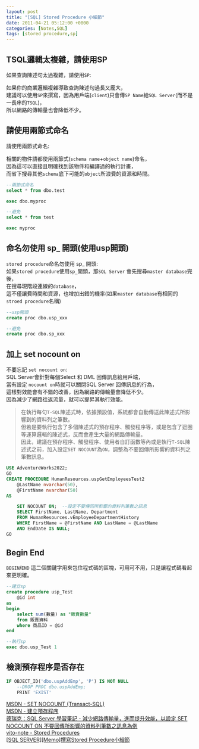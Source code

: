 ```yaml
---
layout: post
title: "[SQL] Stored Procedure 小細節"
date: 2011-04-21 05:12:00 +0800
categories: [Notes,SQL]
tags: [stored procedure,sp]
---
```



## TSQL邏輯太複雜，請使用SP
如果查詢陳述句太過複雜，請使用`SP`:

如果你的商業邏輯複雜導致查詢陳述句過長又龐大，      
建議可以使用`SP`來撰寫，因為用戶端(`client`)只會傳`SP Name`給`SQL Server`(而不是一長串的`TSQL`)，       
所以網路的傳輸量也會降低不少。


## 請使用兩節式命名
請使用兩節式命名:

相關的物件請都使用兩節式(`schema name`+`object name`)命名，     
因為這可以直接且明確找到該物件和編譯過的執行計畫，      
而省下搜尋其他`schema`底下可能的`object`所浪費的資源和時間。

```sql
--兩節式命名
select * from dbo.test

exec dbo.myproc

--避免
select * from test

exec myproc
```

## 命名勿使用 sp_ 開頭(使用usp開頭)

`stored procedure`命名勿使用 sp_ 開頭:      
如果`stored procedure`使用`sp_`開頭，那`SQL Server` 會先搜尋`master database`完後，     
在搜尋現階段連線的`database`，      
這不僅讓費時間和資源，也增加出錯的機率(如果`master database`有相同的`stroed procedure`名稱)     

```sql
--usp開頭
create proc dbo.usp_xxx

--避免
create proc dbo.sp_xxx
```

## 加上 set nocount on

不要忘記 `set nocount on`:      
SQL Server會針對每個Select 和 DML 回傳訊息給用戶端，        
當有設定 `nocount on`時就可以關閉SQL Server 回傳訊息的行為，        
這樣對效能會有不錯的改善，因為網路的傳輸量會降低不少。      
因為減少了網路往返流量，就可以提昇其執行效能。

> 在執行每句`T-SQL`陳述式時，依據預設值，系統都會自動傳送此陳述式所影響到的資料列之筆數。     
> 但若是要執行包含了多個陳述式的預存程序、觸發程序等，或是包含了迴圈等運算邏輯的陳述式，反而會產生大量的網路傳輸量。    
> 因此，建議在預存程序、觸發程序、使用者自訂函數等內或是執行`T-SQL`陳述式之前，加入設定`SET NOCOUNT`為`ON`，調整為不要回傳所影響的資料列之筆數訊息。

```sql
USE AdventureWorks2022;  
GO  
CREATE PROCEDURE HumanResources.uspGetEmployeesTest2   
    @LastName nvarchar(50),   
    @FirstName nvarchar(50)   
AS   

    SET NOCOUNT ON;  --設定不要傳回所影響的資料列筆數之訊息 
    SELECT FirstName, LastName, Department  
    FROM HumanResources.vEmployeeDepartmentHistory  
    WHERE FirstName = @FirstName AND LastName = @LastName  
    AND EndDate IS NULL;  
GO 
```

## Begin End

`BEGIN`/`END` 這二個關鍵字用來包住程式碼的區塊，可用可不用，只是讓程式碼看起來更明確。

```sql
--建立sp
create procedure usp_Test
    @id int
as
begin
    select sum(數量) as "販賣數量"
    from 販賣資料
    where 商品ID = @id
end

--執行sp
exec dbo.usp_Test 1
```

## 檢測預存程序是否存在

```sql
IF OBJECT_ID('dbo.uspAddEmp', 'P') IS NOT NULL
    --DROP PROC dbo.uspAddEmp;
    PRINT 'EXIST'
```

[MSDN - SET NOCOUNT (Transact-SQL)](https://learn.microsoft.com/zh-tw/sql/t-sql/statements/set-nocount-transact-sql?view=sql-server-ver16)      
[MSDN - 建立預存程序](https://learn.microsoft.com/zh-tw/sql/relational-databases/stored-procedures/create-a-stored-procedure?view=sql-server-ver16)        
[德瑞克：SQL Server 學習筆記 - 減少網路傳輸量，進而提升效能，以設定 SET NOCOUNT ON 不要回傳所影響的資料列筆數之訊息為例](http://sharedderrick.blogspot.com/2010/06/set-nocount-on.html)     
[vito-note - Stored Procedures](http://vito-note.blogspot.com/2013/05/stored-procedures.html)       
[[SQL SERVER][Memo]撰寫Stored Procedure小細節](https://dotblogs.com.tw/ricochen/2011/06/23/29628)